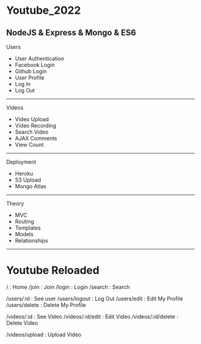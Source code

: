 # Youtube_2022

<h2>NodeJS & Express & Mongo & ES6</h2>

Users

- User Authentication
- Facebook Login
- Github Login
- User Profile
- Log In
- Log Out

---

Videos

- Video Upload
- Video Recording
- Search Video
- AJAX Comments
- View Count

---

Deployment

- Heroku
- S3 Upload
- Mongo Atlas

---

Theory

- MVC
- Routing
- Templates
- Models
- Relationships

---

# Youtube Reloaded

<!-- global routers -->

/ : Home
/join : Join
/login : Login
/search : Search

<!-- user routers -->

/users/:id : See user
/users/logout : Log Out
/users/edit : Edit My Profile
/users/delete : Delete My Profile <!-- 현재 로그인 중인 user 만 -->

<!-- video routers -->

/videos/:id : See Video
/videos/:id/edit : Edit Video
/videos/:id/delete : Delete Video <!-- id: 내가 '소유자' 일 때만의 조건 -->

/videos/upload : Upload Video

